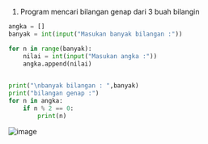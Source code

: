 1) Program mencari bilangan genap dari 3 buah bilangin 
```py
angka = []
banyak = int(input("Masukan banyak bilangan :"))

for n in range(banyak):
    nilai = int(input("Masukan angka :"))
    angka.append(nilai)

  
print("\nbanyak bilangan : ",banyak) 
print("bilangan genap :")    
for n in angka:
    if n % 2 == 0:
        print(n)
```

![image](https://user-images.githubusercontent.com/92993689/142434201-394c4882-013a-41fb-8e09-f1abd856adce.png)

